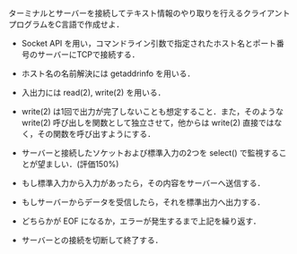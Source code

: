 ターミナルとサーバーを接続してテキスト情報のやり取りを行えるクライアントプログラムをC言語で作成せよ．

* Socket API を用い，コマンドライン引数で指定されたホスト名とポート番号のサーバーにTCPで接続する．
* ホスト名の名前解決には getaddrinfo を用いる．
* 入出力には read(2), write(2) を用いる．
* write(2) は1回で出力が完了しないことも想定すること．また，そのような write(2) 呼び出しを関数として独立させて，他からは write(2) 直接ではなく，その関数を呼び出すようにする．

* サーバーと接続したソケットおよび標準入力の2つを select() で監視することが望ましい．(評価150%)
* もし標準入力から入力があったら，その内容をサーバーへ送信する．
* もしサーバーからデータを受信したら，それを標準出力へ出力する．
* どちらかが EOF になるか，エラーが発生するまで上記を繰り返す．
* サーバーとの接続を切断して終了する．

